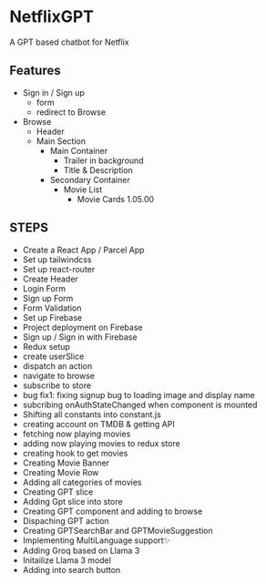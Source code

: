 # NetflixGPT
A GPT based chatbot for Netflix
## Features
- Sign in / Sign up
    - form
    - redirect to Browse
- Browse
    - Header
    - Main Section
        - Main Container
            - Trailer in background
            - Title & Description
        - Secondary Container
            - Movie List
                - Movie Cards
1.05.00

## STEPS
- Create a React App / Parcel App
- Set up tailwindcss
- Set up react-router
- Create Header
- Login Form
- Sign up Form
- Form Validation
- Set up Firebase
- Project deployment on Firebase
- Sign up / Sign in with Firebase
- Redux setup
- create userSlice
- dispatch an action
- navigate to browse
- subscribe to store
- bug fix1: fixing signup bug to loading image and display name
- subcribing onAuthStateChanged when component is mounted
- Shifting all constants into constant.js
- creating account on TMDB & getting API
- fetching now playing movies
- adding now playing movies to redux store
- creating hook to get movies
- Creating Movie Banner
- Creating Movie Row
- Adding all categories of movies
- Creating GPT slice
- Adding Gpt slice into store
- Creating GPT component and adding to browse
- Dispaching GPT action
- Creating GPTSearchBar and GPTMovieSuggestion
- Implementing MultiLanguage support✨
- Adding Groq based on Llama 3
- Initailize Llama 3 model
- Adding into search button
